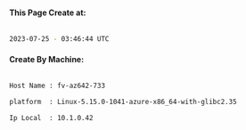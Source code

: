 
   
#### This Page Create at:

```bash

2023-07-25 - 03:46:44 UTC

```

#### Create By Machine:

```bash

Host Name : fv-az642-733

platform  : Linux-5.15.0-1041-azure-x86_64-with-glibc2.35

Ip Local  : 10.1.0.42

```

